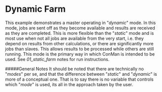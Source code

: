 Dynamic Farm
============
This example demonstrates a master operating in "*dynamic*" mode. In this mode,
jobs are sent off as they become available and results are received as they are
completed. This is more flexible than the "*static*" mode and is most use when
not all jobs are available from the very start, i.e. they depend on results from
other calculations, or there are significantly more jobs than slaves. This allows
results to be processed while others are still running. This mode is the primary
way in which ConMan is intended to be used. See *01_static_farm* notes for run
instructions.



#####General Notes
It should be noted that there are technically no "*modes*" per se, and that the
difference between "*static*" and "*dynamic*" is more of a conceptual one. That
is to say there is no variable that controls which "*mode*" is used, its all in
the approach taken by the user. 